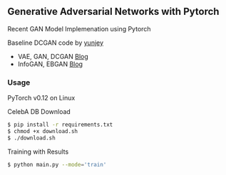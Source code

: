 ## Generative Adversarial Networks with Pytorch

Recent GAN Model Implemenation using Pytorch

Baseline DCGAN code by [yunjey](https://github.com/yunjey/pytorch-tutorial)

- VAE, GAN, DCGAN [Blog](https://taeoh-kim.github.io/blog/generative-models-part-1-vaegandcgan)
- InfoGAN, EBGAN [Blog](https://taeoh-kim.github.io/blog/generative-models-part-2-improvedganinfoganebgan)

### Usage

PyTorch v0.12 on Linux

CelebA DB Download

```bash
$ pip install -r requirements.txt
$ chmod +x download.sh
$ ./download.sh
```

Training with Results

```bash
$ python main.py --mode='train'
```



